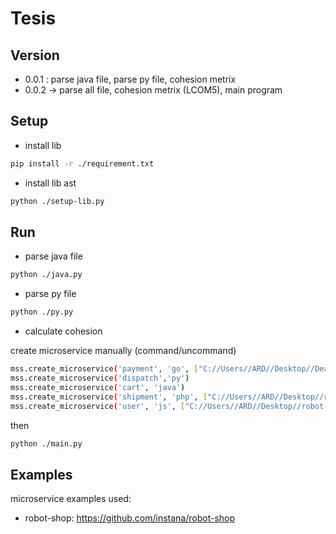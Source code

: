 # Tesis

## Version

- 0.0.1 : parse java file, parse py file, cohesion metrix
- 0.0.2 -> parse all file, cohesion metrix (LCOM5), main program

## Setup

- install lib

```bash
pip install -r ./requirement.txt
```

- install lib ast

```bash
python ./setup-lib.py
```

## Run

- parse java file

```bash
python ./java.py
```

- parse py file

```bash
python ./py.py
```

- calculate cohesion

create microservice manually (command/uncommand)

```bash
mss.create_microservice('payment', 'go', ["C://Users//ARD//Desktop//DeathStarBench-master//hotelReservation//services"])
mss.create_microservice('dispatch','py')
mss.create_microservice('cart', 'java')
mss.create_microservice('shipment', 'php', ["C://Users//ARD//Desktop//robot-shop"])
mss.create_microservice('user', 'js', ["C://Users//ARD//Desktop//robot-shop"])
```

then

```bash
python ./main.py
```

## Examples

microservice examples used:

- robot-shop: https://github.com/instana/robot-shop
